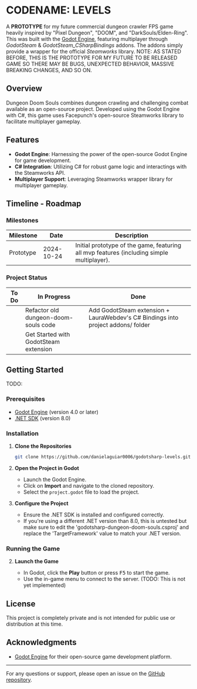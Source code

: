 
# CODENAME: LEVELS

A **PROTOTYPE** for my future commercial dungeon crawler FPS game heavily inspired by "Pixel Dungeon", "DOOM", and "DarkSouls/Elden-Ring". This was built with the [Godot Engine](https://godotengine.org/), featuring multiplayer through *GodotSteam* & *GodotSteam_CSharpBindings* addons. The addons simply provide a wrapper for the official *Steamworks* library.
NOTE: AS STATED BEFORE, THIS IS THE PROTOTYPE FOR MY FUTURE TO BE RELEASED GAME SO THERE MAY BE BUGS, UNEXPECTED BEHAVIOR, MASSIVE BREAKING CHANGES, AND SO ON.

## Overview

Dungeon Doom Souls combines dungeon crawling and challenging combat available as an open-source project. Developed using the Godot Engine with C#, this game uses Facepunch's open-source Steamworks library to facilitate multiplayer gameplay.

## Features

- **Godot Engine**: Harnessing the power of the open-source Godot Engine for game development.
- **C# Integration**: Utilizing C# for robust game logic and interactings with the Steamworks API.
- **Multiplayer Support**: Leveraging Steamworks wrapper library for multiplayer gameplay.

## Timeline - Roadmap

### Milestones

| Milestone | Date | Description |
| --- | --- | --- |
| Prototype | 2024-10-24 | Initial prototype of the game, featuring all mvp features (including simple multiplayer). |

### Project Status

| To Do | In Progress | Done |
| --- | --- | --- |
|  | Refactor old dungeon-doom-souls code | Add GodotSteam extension + LauraWebdev's C# Bindings into project addons/ folder |
|  | Get Started with GodotSteam extension |  |


## Getting Started

TODO: 

### Prerequisites

- [Godot Engine](https://godotengine.org/) (version 4.0 or later)
- [.NET SDK](https://dotnet.microsoft.com/download) (version 8.0)

### Installation

1. **Clone the Repositories**

   ```bash
   git clone https://github.com/danielaguiar0006/godotsharp-levels.git
   ```

2. **Open the Project in Godot**

   - Launch the Godot Engine.
   - Click on **Import** and navigate to the cloned repository.
   - Select the `project.godot` file to load the project.

3. **Configure the Project**

   - Ensure the .NET SDK is installed and configured correctly.
   - If you're using a different .NET version than 8.0, this is untested but make sure to edit the 'godotsharp-dungeon-doom-souls.csproj' and replace the 'TargetFramework' value to match your .NET version.

### Running the Game

2. **Launch the Game**

   - In Godot, click the **Play** button or press <kbd>F5</kbd> to start the game.
   - Use the in-game menu to connect to the server. (TODO: This is not yet implemented)

## License

This project is completely private and is not intended for public use or distribution at this time.

## Acknowledgments

- [Godot Engine](https://godotengine.org/) for their open-source game development platform.

---

For any questions or support, please open an issue on the [GitHub repository](https://github.com/danielaguiar0006/godotsharp-levels/issues).
